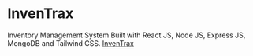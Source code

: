 # InvenTrax
Inventory Management System Built with React JS, Node JS, Express JS, MongoDB and Tailwind CSS.
<a href='https://inventrax.vercel.app/'>InvenTrax </a>

